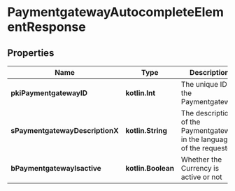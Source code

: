 
# PaymentgatewayAutocompleteElementResponse

## Properties
| Name | Type | Description | Notes |
| ------------ | ------------- | ------------- | ------------- |
| **pkiPaymentgatewayID** | **kotlin.Int** | The unique ID of the Paymentgateway |  |
| **sPaymentgatewayDescriptionX** | **kotlin.String** | The description of the Paymentgateway in the language of the requester |  |
| **bPaymentgatewayIsactive** | **kotlin.Boolean** | Whether the Currency is active or not |  |



